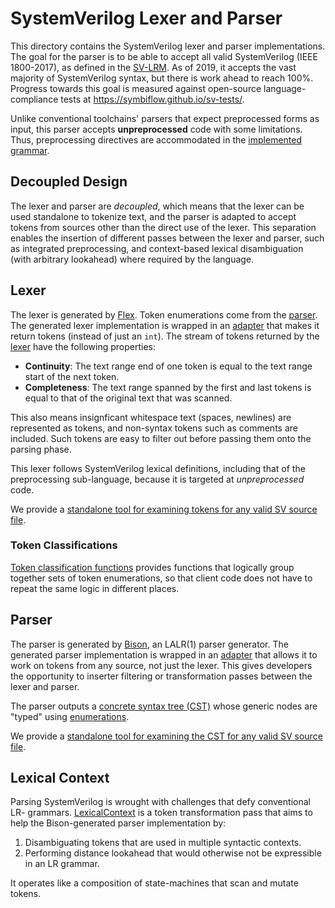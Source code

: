 # SystemVerilog Lexer and Parser

<!--*
freshness: { owner: 'fangism' reviewed: '2020-10-07' }
*-->

This directory contains the SystemVerilog lexer and parser implementations. The
goal for the parser is to be able to accept all valid SystemVerilog (IEEE
1800-2017), as defined in the [SV-LRM]. As of 2019, it accepts the vast majority
of SystemVerilog syntax, but there is work ahead to reach 100%. Progress towards
this goal is measured against open-source language-compliance tests at
https://symbiflow.github.io/sv-tests/.

Unlike conventional toolchains' parsers that expect preprocessed forms as input,
this parser accepts **unpreprocessed** code with some limitations. Thus,
preprocessing directives are accommodated in the
[implemented grammar](verilog.y).

## Decoupled Design

The lexer and parser are *decoupled*, which means that the lexer can be used
standalone to tokenize text, and the parser is adapted to accept tokens from
sources other than the direct use of the lexer. This separation enables the
insertion of different passes between the lexer and parser, such as integrated
preprocessing, and context-based lexical disambiguation (with arbitrary
lookahead) where required by the language.

## Lexer

The lexer is generated by [Flex]. Token enumerations come from the
[parser](verilog.y). The generated lexer implementation is wrapped in an
[adapter](verilog_lexer.h) that makes it return tokens (instead of just an
`int`). The stream of tokens returned by the [lexer](verilog_lexer.h) have the
following properties:

*   **Continuity**: The text range end of one token is equal to the text range
    start of the next token.
*   **Completeness**: The text range spanned by the first and last tokens is
    equal to that of the original text that was scanned.

This also means insignficant whitespace text (spaces, newlines) are represented
as tokens, and non-syntax tokens such as comments are included. Such tokens are
easy to filter out before passing them onto the parsing phase.

This lexer follows SystemVerilog lexical definitions, including that of the
preprocessing sub-language, because it is targeted at _unpreprocessed_ code.

We provide a
[standalone tool for examining tokens for any valid SV source file](../tools/syntax).

### Token Classifications

[Token classification functions](verilog_token_classifications.h) provides
functions that logically group together sets of token enumerations, so that
client code does not have to repeat the same logic in different places.

## Parser

The parser is generated by [Bison], an LALR(1) parser generator. The generated
parser implementation is wrapped in an [adapter](verilog_parser.h) that allows
it to work on tokens from any source, not just the lexer. This gives developers
the opportunity to inserter filtering or transformation passes between the lexer
and parser.

The parser outputs a [concrete syntax tree (CST)](../CST) whose generic nodes
are "typed" using [enumerations](../CST/verilog_nonterminals.h).

We provide a
[standalone tool for examining the CST for any valid SV source file](../tools/syntax).

## Lexical Context

Parsing SystemVerilog is wrought with challenges that defy conventional LR-
grammars. [LexicalContext](verilog_lexical_context.h) is a token transformation
pass that aims to help the Bison-generated parser implementation by:

1.  Disambiguating tokens that are used in multiple syntactic contexts.
1.  Performing distance lookahead that would otherwise not be expressible in an
    LR grammar.

It operates like a composition of state-machines that scan and mutate tokens.

<!-- reference links -->

[SV-LRM]: https://ieeexplore.ieee.org/document/8299595
[Bison]: https://www.gnu.org/software/bison/
[Flex]: https://www.gnu.org/software/flex/
